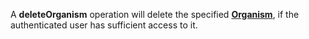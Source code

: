 <a name="deleteOrganism"></a>A **deleteOrganism** operation will delete the specified <a href="#organisms">**Organism**</a>, if the authenticated user has sufficient access to it.

